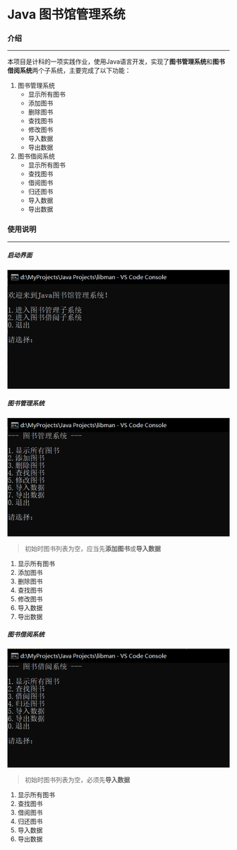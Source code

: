 # Java 图书馆管理系统

### 介绍
- - - - - - - - - - - -
本项目是计科的一项实践作业，使用Java语言开发，实现了**图书管理系统**和**图书借阅系统**两个子系统，主要完成了以下功能：
1. 图书管理系统
    + 显示所有图书
    + 添加图书
    + 删除图书
    + 查找图书
    + 修改图书
    + 导入数据
    + 导出数据
2. 图书借阅系统
    + 显示所有图书
    + 查找图书
    + 借阅图书
    + 归还图书
    + 导入数据
    + 导出数据

### 使用说明
- - - - - - - - - - - -
##### 启动界面
![图片](.\bootmenu.png "启动界面")

##### 图书管理系统
![图片](.\bookman.png "图书管理系统")
> 初始时图书列表为空，应当先**添加图书**或**导入数据**
1. 显示所有图书
2. 添加图书
3. 删除图书
4. 查找图书
5. 修改图书
6. 导入数据
7. 导出数据

##### 图书借阅系统
![图片](.\bookborrow.png "图书借阅系统")
> 初始时图书列表为空，必须先**导入数据**
1. 显示所有图书
2. 查找图书
3. 借阅图书
4. 归还图书
5. 导入数据
6. 导出数据
